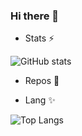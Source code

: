 ### Hi there 👋

- Stats ⚡

![GitHub stats](https://github-readme-stats.vercel.app/api?username=Aurelie-Kamgang&bg_color=30,e96443,904e95&title_color=fff&text_color=fff&show_icons=true&icon_color=ffff)

- Repos 🔭

- Lang ✨

![Top Langs](https://github-readme-stats.vercel.app/api/top-langs/?username=Aurelie-Kamgang&langs_count=10&theme=tokyonight)


<!--
**Aurelie-Kamgang/Aurelie-Kamgang** is a ✨ _special_ ✨ repository because its `README.md` (this file) appears on your GitHub profile.

Here are some ideas to get you started:

- 🔭 I’m currently working on ...
- 🌱 I’m currently learning ...
- 👯 I’m looking to collaborate on ...
- 🤔 I’m looking for help with ...
- 💬 Ask me about ...
- 📫 How to reach me: ...
- 😄 Pronouns: ...
- ⚡ Fun fact: ...
-->
